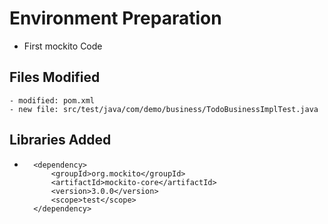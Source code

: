# Environment Preparation
- First mockito Code

## Files Modified
	- modified: pom.xml
	- new file: src/test/java/com/demo/business/TodoBusinessImplTest.java

## Libraries Added
- 		<dependency>
            <groupId>org.mockito</groupId>
            <artifactId>mockito-core</artifactId>
            <version>3.0.0</version>
            <scope>test</scope>
        </dependency>		

